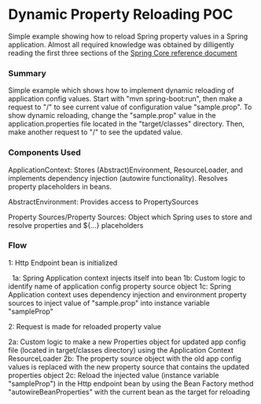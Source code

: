 # Dynamic Property Reloading POC

Simple example showing how to reload Spring property values in a Spring application. Almost all required knowledge was obtained by dilligently reading the first three sections of the [Spring Core reference document](https://docs.spring.io/spring/docs/current/spring-framework-reference/core.html#spring-core)

### Summary

Simple example which shows how to implement dynamic reloading of application config values.  Start with "mvn spring-boot:run", then make a request to "/" to see current value of configuration value "sample.prop".  To show dynamic reloading, change the "sample.prop" value in the application.properties file located in the "target/classes" directory.  Then, make another request to "/" to see the updated value.

### Components Used

ApplicationContext: Stores (Abstract)Environment, ResourceLoader, and implements dependency injection (autowire functionality).  Resolves property placeholders in beans.

AbstractEnvironment: Provides access to PropertySources

Property Sources/Property Sources: Object which Spring uses to store and resolve properties and ${...} placeholders

### Flow

1: Http Endpoint bean is initialized

&nbsp;&nbsp;1a:  Spring Application context injects itself into bean
  1b:  Custom logic to identify name of application config property source object
  1c:  Spring Application context uses dependency injection and environment property sources to inject value of "sample.prop" into instance variable "sampleProp"

2: 	Request is made for reloaded property value

  2a:  Custom logic to make a new Properties object for updated app config file (located in target/classes directory) using the Application Context ResourceLoader
  2b:  The property source object with the old app config values is replaced with the new
	property source that contains the updated properties object
  2c:  Reload the injected value (instance variable "sampleProp") in the Http endpoint bean by using the Bean Factory method "autowireBeanProperties" with the current bean as the target for reloading
